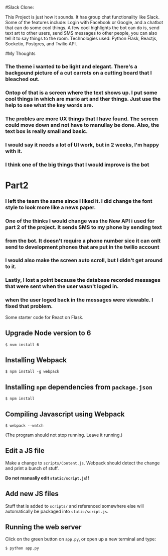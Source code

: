 
#Slack Clone:

This Project is just how it sounds. It has group chat functionality like Slack. 
Some of the features include: Login with Facebook or Google, and a chatbot that can do some cool things. 
A few cool highlights the bot can do is, send text art to other users, send SMS messages to other people, you can also tell it to say things to the room. 
Technologies used: Python Flask, Reactjs, Socketio, Postgres, and Twilio API.


#My Thoughts
### The theme i wanted to be light and elegant. There's a backgound picture of a cut carrots on a cutting board that I bleached out. 
###    Ontop of that is a screen where the text shows up. I put some cool things in which are mario art and ther things. Just use the help to see what the key words are. 
### The probles are more UX things that I have found. The screen could move down and not have to manullay be done. Also, the text box is really small and basic.
### I would say it needs a lot of UI work, but in 2 weeks, I'm happy with it.
### I think one of the big things that I would improve is the bot

# Part2
### I left the team the same since I liked it. I did change the font style to look more like a news paper.
### One of the thinks I would change was the New API i used for part 2 of the project. It sends SMS to my phone by sending text 
### from the bot. It doesn't require a phone number sice it can onlt send to development phones that are put in the twilio account
### I would also make the screen auto scroll, but I didn't get around to it. 
### Lastly, I lost a point because the database recorded messages that were sent when the user wasn't loged in. 
### when the user loged back in the messages were viewable. I fixed that problem.



Some starter code for React on Flask.

## Upgrade Node version to 6

```$ nvm install 6```

## Installing Webpack

```$ npm install -g webpack```

## Installing `npm` dependencies from `package.json`

```$ npm install```

## Compiling Javascript using Webpack

```$ webpack --watch```

(The program should not stop running. Leave it running.)

## Edit a JS file

Make a change to `scripts/Content.js`. Webpack should detect the change and 
print a bunch of stuff.

**Do not manually edit `static/script.js`!!**

## Add new JS files

Stuff that is added to `scripts/` and referenced somewhere else will 
automatically be packaged into `static/script.js`.

## Running the web server

Click on the green button on `app.py`, or open up a new terminal and type:

```$ python app.py```



